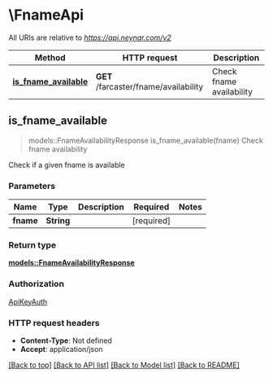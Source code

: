 # \FnameApi

All URIs are relative to *https://api.neynar.com/v2*

Method | HTTP request | Description
------------- | ------------- | -------------
[**is_fname_available**](FnameApi.md#is_fname_available) | **GET** /farcaster/fname/availability | Check fname availability



## is_fname_available

> models::FnameAvailabilityResponse is_fname_available(fname)
Check fname availability

Check if a given fname is available

### Parameters


Name | Type | Description  | Required | Notes
------------- | ------------- | ------------- | ------------- | -------------
**fname** | **String** |  | [required] |

### Return type

[**models::FnameAvailabilityResponse**](FnameAvailabilityResponse.md)

### Authorization

[ApiKeyAuth](../README.md#ApiKeyAuth)

### HTTP request headers

- **Content-Type**: Not defined
- **Accept**: application/json

[[Back to top]](#) [[Back to API list]](../README.md#documentation-for-api-endpoints) [[Back to Model list]](../README.md#documentation-for-models) [[Back to README]](../README.md)

